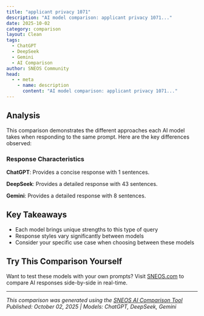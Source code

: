 ```yaml
---
title: "applicant privacy 1071"
description: "AI model comparison: applicant privacy 1071..."
date: 2025-10-02
category: comparison
layout: Clean
tags:
  - ChatGPT
  - DeepSeek
  - Gemini
  - AI Comparison
author: SNEOS Community
head:
  - - meta
    - name: description
      content: "AI model comparison: applicant privacy 1071..."
---
```


<ChatComparison
  title="applicant privacy 1071"
  prompt="applicant privacy 1071"
  :responses='{"ChatGPT": "It seems you may be referring to the applicant privacy requirements under Section 1071 of the Dodd-Frank Wall Street Reform and Consumer Protection Act. Section 1071 amends the Equal Credit Opportunity Act (ECOA) to require financial institutions to collect and report data on credit applications made by women-owned, minority-owned, and small businesses. \n\nThe main goals of Section 1071 are to provide better information on credit access for these businesses and to help regulators identify discriminatory lending practices.\n\nHere are some key points regarding applicant privacy under Section 1071:\n\n1. **Data Collection**: Financial institutions must collect and report certain data related to loan applications, which includes the ethnicity, race, and sex of the principal owners of business applicants.\n\n2. **Confidentiality**: The collected data must be handled with confidentiality and comply with existing privacy laws, ensuring that personally identifiable information (PII) is protected.\n\n3. **Reporting Requirements**: While data is collected to aid in fair lending assessments and policy-making, the reporting process is designed to mitigate the risk of disclosing sensitive information about individual applicants.\n\n4. **Consumer Rights**: Applicants should be informed about what information is collected, how it is used, and their rights regarding their data, including how they can request corrections or access their information.\n\n5. **Implementation**: The specifics of how institutions implement Section 1071 and address privacy concerns can vary and may involve legal consultations to ensure compliance with both section 1071 and related privacy regulations.\n\nIf you have more specific questions or need detailed information about a particular aspect of applicant privacy or Section 1071, feel free to ask!", "DeepSeek": "Of course. This is an important topic for anyone applying for a business or commercial loan in the United States.\n\nThe term **\u0022Applicant Privacy 1071\u0022** refers to the privacy and data security provisions embedded in the **implementation of Section 1071 of the Dodd-Frank Wall Street Reform and Consumer Protection Act.**\n\nHere\u2019s a breakdown of what it means, why it exists, and what it means for you as a loan applicant.\n\n### What is Section 1071?\n\nIn simple terms, Section 1071 is a law that requires financial institutions to **collect and report data about the small business credit applications they receive**. The primary goal is to:\n\n* **Promote Fair Lending:** Shine a light on lending practices to see if there is discrimination against minority-owned, women-owned, and other small businesses.\n* **Increase Transparency:** Provide the public and regulators with data to understand where small business loans are being made and to whom.\n\nThe rule is implemented and enforced by the **Consumer Financial Protection Bureau (CFPB)**.\n\n### The \u0022Privacy\u0022 Concern in 1071\n\nBecause lenders are now required to collect and report sensitive data about a business and its owners, significant privacy concerns arise. The \u0022Applicant Privacy 1071\u0022 framework is the set of rules and procedures designed to protect that sensitive information.\n\n**What kind of sensitive data is collected?**\n\nFor each small business loan application, lenders must collect and report:\n* **Business Demographic Data:** Whether the business is minority-owned, women-owned, LGBTQI\u002B-owned, etc.\n* **Principal Owner Demographic Data:** The race, ethnicity, and sex of the business\u0027s principal owners.\n* **Geographic Data:** The census tract where the business is located.\n* **Loan Data:** The amount and type of credit applied for, the action taken (approved/denied), the pricing, etc.\n\n### How Your Privacy is Protected Under 1071\n\nThe CFPB\u0027s rule has specific, mandatory provisions to protect applicant data:\n\n1. **Firewall of Data:** The demographic information (race, ethnicity, sex, etc.) collected for a 1071 application is **strictly prohibited** from being used in the credit decision-making process. The loan officer evaluating your application should not have access to this data.\n2. **Notice and Opportunity:** Before collecting this demographic data, the lender must:\n * Provide a **Notice** to the applicant explaining that the collection is for government monitoring purposes.\n * Inform the applicant that providing the information is **optional**.\n * Assure the applicant that the information will be kept **confidential** and not used negatively.\n3. **Data Safeguarding at the Lender:** Financial institutions are required to have policies and procedures to keep this demographic data separate from the application underwriting file and to protect it with appropriate data security measures.\n4. **Public Data is Heavily Modified:** When the CFPB eventually publishes the 1071 data for public use, it will be **\u0022modified\u0022** to protect your identity. The CFPB will:\n * **Remove or Obscure Personal Identifiers:** Your name, address, tax ID, etc., will be removed.\n * **Mask Precise Data:** Exact loan amounts may be presented in ranges, and precise geographic data may be generalized to a larger area to prevent the identification of individual businesses.\n\n### What This Means for You as an Applicant\n\n* **You will be asked personal questions.** When you apply for a small business loan from a covered lender, you will likely see a form asking about the ownership demographics of your business.\n* **You have a choice.** You are not legally required to provide this demographic information. The form should clearly state that it is voluntary.\n* **Your information is protected by law.** The lender cannot legally use your demographic responses to deny you credit or set your loan terms. They are required to build a \u0022firewall\u0022 between this data and the loan decision team.\n* **The goal is beneficial.** While it may feel intrusive, the ultimate purpose is to ensure a fair and equitable lending market for all small businesses.\n\n### Key Takeaway\n\n**\u0022Applicant Privacy 1071\u0022** is the system of legal and procedural safeguards that ensure the sensitive demographic data you provide on a small business loan application is collected responsibly, kept confidential by the lender, and anonymized before any public release, all while being used to combat lending discrimination.\n\nFor the most authoritative information, you can always refer to the **CFPB\u0027s official website** and its resources on Section 1071.", "Gemini": "Applicant privacy in the context of HMDA (Home Mortgage Disclosure Act) 1071 refers to the need to protect the confidentiality of applicants when collecting and reporting data related to small business lending. Section 1071 of the Dodd-Frank Act mandates that financial institutions collect and report data about their small business lending activities. This data includes demographic information about the applicant, loan terms, and creditworthiness. Here\u0027s a breakdown of the key considerations:\n\n* **Data Collection:** Financial institutions must collect a substantial amount of data, which could potentially be used to identify individual applicants if not handled properly.\n* **Data Reporting:** The reported data is made public, raising concerns about potential privacy breaches.\n* **Redaction and Anonymization:** The CFPB (Consumer Financial Protection Bureau) has implemented measures to protect applicant privacy, including redaction and anonymization techniques, to remove or mask personally identifiable information (PII) from the publicly available data.\n* **Data Security:** Financial institutions must have robust data security measures in place to protect the collected data from unauthorized access or disclosure.\n* **Legal Compliance:** Compliance with 1071 includes adhering to privacy regulations and implementing policies and procedures to safeguard applicant information."}' 
  published-date="13:33"
/>

## Analysis

This comparison demonstrates the different approaches each AI model takes when responding to the same prompt. Here are the key differences observed:

### Response Characteristics

**ChatGPT**: Provides a concise response with 1 sentences. 

**DeepSeek**: Provides a detailed response with 43 sentences. 

**Gemini**: Provides a detailed response with 8 sentences. 

## Key Takeaways

- Each model brings unique strengths to this type of query
- Response styles vary significantly between models
- Consider your specific use case when choosing between these models

## Try This Comparison Yourself

Want to test these models with your own prompts? Visit [SNEOS.com](https://sneos.com) to compare AI responses side-by-side in real-time.

---

*This comparison was generated using the [SNEOS AI Comparison Tool](https://sneos.com)*
*Published: October 02, 2025 | Models: ChatGPT, DeepSeek, Gemini*
